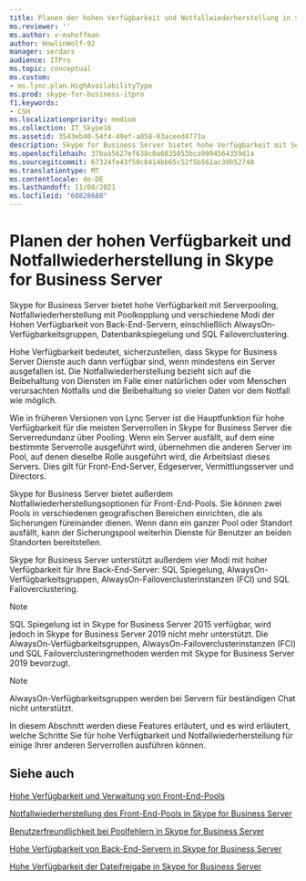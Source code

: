 ```yaml
---
title: Planen der hohen Verfügbarkeit und Notfallwiederherstellung in Skype for Business Server
ms.reviewer: ''
ms.author: v-mahoffman
author: HowlinWolf-92
manager: serdars
audience: ITPro
ms.topic: conceptual
ms.custom:
- ms.lync.plan.HighAvailabilityType
ms.prod: skype-for-business-itpro
f1.keywords:
- CSH
ms.localizationpriority: medium
ms.collection: IT_Skype16
ms.assetid: 3543eb40-54f4-49ef-a058-03aceed4773a
description: Skype for Business Server bietet hohe Verfügbarkeit mit Serverpooling, Notfallwiederherstellung mit Poolkopplung und verschiedene Modi der Hohen Verfügbarkeit von Back-End-Servern, einschließlich AlwaysOn-Verfügbarkeitsgruppen, Datenbankspiegelung und SQL Failoverclustering.
ms.openlocfilehash: 37baa5627ef638c0a6835053bca9094564359d1a
ms.sourcegitcommit: 67324fe43f50c8414bb65c52f5b561ac30b52748
ms.translationtype: MT
ms.contentlocale: de-DE
ms.lasthandoff: 11/08/2021
ms.locfileid: "60828688"
---
```

# <a name="plan-for-high-availability-and-disaster-recovery-in-skype-for-business-server"></a>Planen der hohen Verfügbarkeit und Notfallwiederherstellung in Skype for Business Server
 
Skype for Business Server bietet hohe Verfügbarkeit mit Serverpooling, Notfallwiederherstellung mit Poolkopplung und verschiedene Modi der Hohen Verfügbarkeit von Back-End-Servern, einschließlich AlwaysOn-Verfügbarkeitsgruppen, Datenbankspiegelung und SQL Failoverclustering. 
  
Hohe Verfügbarkeit bedeutet, sicherzustellen, dass Skype for Business Server Dienste auch dann verfügbar sind, wenn mindestens ein Server ausgefallen ist. Die Notfallwiederherstellung bezieht sich auf die Beibehaltung von Diensten im Falle einer natürlichen oder vom Menschen verursachten Notfalls und die Beibehaltung so vieler Daten vor dem Notfall wie möglich.
  
Wie in früheren Versionen von Lync Server ist die Hauptfunktion für hohe Verfügbarkeit für die meisten Serverrollen in Skype for Business Server die Serverredundanz über Pooling. Wenn ein Server ausfällt, auf dem eine bestimmte Serverrolle ausgeführt wird, übernehmen die anderen Server im Pool, auf denen dieselbe Rolle ausgeführt wird, die Arbeitslast dieses Servers. Dies gilt für Front-End-Server, Edgeserver, Vermittlungsserver und Directors.
  
Skype for Business Server bietet außerdem Notfallwiederherstellungsoptionen für Front-End-Pools. Sie können zwei Pools in verschiedenen geografischen Bereichen einrichten, die als Sicherungen füreinander dienen. Wenn dann ein ganzer Pool oder Standort ausfällt, kann der Sicherungspool weiterhin Dienste für Benutzer an beiden Standorten bereitstellen.
  
Skype for Business Server unterstützt außerdem vier Modi mit hoher Verfügbarkeit für Ihre Back-End-Server: SQL Spiegelung, AlwaysOn-Verfügbarkeitsgruppen, AlwaysOn-Failoverclusterinstanzen (FCI) und SQL Failoverclustering.
  
> [!NOTE]
> SQL Spiegelung ist in Skype for Business Server 2015 verfügbar, wird jedoch in Skype for Business Server 2019 nicht mehr unterstützt. Die AlwaysOn-Verfügbarkeitsgruppen, AlwaysOn-Failoverclusterinstanzen (FCI) und SQL Failoverclusteringmethoden werden mit Skype for Business Server 2019 bevorzugt.

> [!NOTE]
> AlwaysOn-Verfügbarkeitsgruppen werden bei Servern für beständigen Chat nicht unterstützt. 
  
In diesem Abschnitt werden diese Features erläutert, und es wird erläutert, welche Schritte Sie für hohe Verfügbarkeit und Notfallwiederherstellung für einige Ihrer anderen Serverrollen ausführen können. 
  
## <a name="see-also"></a>Siehe auch

[Hohe Verfügbarkeit und Verwaltung von Front-End-Pools](high-availability.md)
  
[Notfallwiederherstellung des Front-End-Pools in Skype for Business Server](disaster-recovery.md)
  
[Benutzerfreundlichkeit bei Poolfehlern in Skype for Business Server](user-experience.md)
  
[Hohe Verfügbarkeit von Back-End-Servern in Skype for Business Server](back-end-server.md)
  
[Hohe Verfügbarkeit der Dateifreigabe in Skype for Business Server](file-sharing.md)
